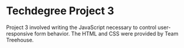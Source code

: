 # Techdegree Project 3

Project 3 involved writing the JavaScript necessary to control user-responsive form behavior. The HTML and CSS were provided by Team Treehouse.
